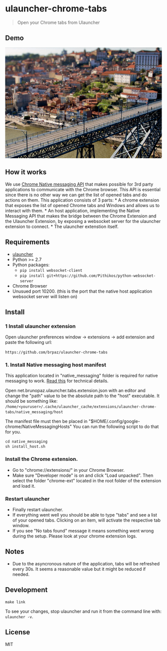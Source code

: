 # ulauncher-chrome-tabs

> Open your Chrome tabs from Ulauncher

## Demo

![demo](demo.gif)

## How it works

We use [Chrome Native messaging API](https://developer.chrome.com/apps/nativeMessaging) that makes possible for 3rd party applications to communicate with the Chrome browser. This API is essential since there is no other way we can get the list of opened tabs and do actions on them.
This application consists of 3 parts:
    * A chrome extension that exposes the list of opened Chrome tabs and Windows and allows us to interact with them.
    * An host application, implementing the Native Messaging API that makes the bridge between the Chrome Extension and the Ulauncher Extension, by exposing a websocket server for the ulauncher extension to connect.
    * The ulauncher extenstion itself.

## Requirements

* [ulauncher](https://ulauncher.io/)
* Python >= 2.7
* Python packages:
    * ```pip install websocket-client```
    * ```pip install git+https://github.com/Pithikos/python-websocket-server```
* Chrome Browser
* Unusued port 10200. (this is the port that the native host application websocket server will listen on)

## Install

### 1 Install ulauncher extension

Open ulauncher preferences window -> extensions -> add extension and paste the following url:

```https://github.com/brpaz/ulauncher-chrome-tabs```

### 1. Install Native messaging host manifest

This application located in "native_messaging" folder is required for native messaging to work. [Read this](https://developer.chrome.com/extensions/nativeMessaging#native-messaging-host) for technical details.

Open net.brunopaz.ulauncher.tabs.extension.json with an editor and change the "path" value to be the absolute path to the "host" executable.
It should be something like: ```/home/<youruser>/.cache/ulauncher_cache/extensions/ulauncher-chrome-tabs/native_messaging/host```

The manifest file must then be placed in "$HOME/.config/google-chrome/NativeMessagingHosts"
You can run the following script to do that for you.

```
cd native_messaging
sh install_host.sh
```

### Install the Chrome extension.

* Go to "chrome://extensions/" in your Chrome Browser.
* Make sure "Developer mode" is on and click "Load unpacked". Then select the folder "chrome-ext" located in the root folder of the extension and load it.

### Restart ulauncher

* Finally restart ulauncher.
* If everything went well you should be able to type "tabs" and see a list of your opened tabs. Clicking on an item, will activate the respective tab window.
* If you see "No tabs found" message it means something went wrong during the setup. Please look at your chrome extension logs.

## Notes

* Due to the asyncronous nature of the application, tabs will be refreshed every 30s. It seems a reasonable value but it might be reduced if needed.

## Development

```
make link
```

To see your changes, stop ulauncher and run it from the command line with: ```ulauncher -v```.

## License

MIT
